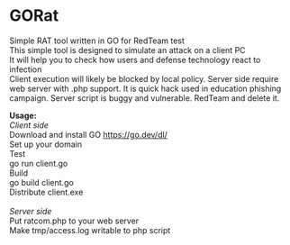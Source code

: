 # GORat
Simple RAT tool written in GO for RedTeam test    
This simple tool is designed to simulate an attack on a client PC   
It will help you to check how users and defense technology react to infection  
Client execution will likely be blocked by local policy. Server side require web server with .php support. It is quick hack used in education phishing campaign. Server script is buggy and vulnerable.
RedTeam and delete it.

**Usage:**  
*Client side*   
Download and install GO https://go.dev/dl/ <br> 
Set up your domain  
Test<br> 
go run client.go <br> 
Build<br> 
go build client.go <br> 
Distribute client.exe <br> 
 <br> 
*Server side*   
Put ratcom.php to your web server <br> 
Make tmp/access.log writable to php script  <br> 
